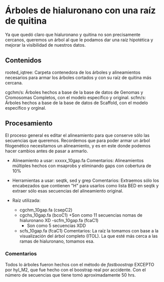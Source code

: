 # Árboles de hialuronano con una raíz de quitina

Ya que quedó claro que hialuronano y quitina no son precisamente cercanos, queremos un árbol al que le podamos dar una raíz hipotética y mejorar la visibilidad de nuestros datos.

## Contenidos
rooted_iqtree: Carpeta contenedora de los árboles y alineamientos necesarios para armar los árboles cortados y con su raíz de quitina más cercana.

cgchm/s: Árboles hechos a base de la base de datos de Genomas y Cromosomas Completos, con el modelo específico y original.
scfm/s: Árboles hechos a base de la base de datos de Scaffold, con el modelo específico y orginal.

## Procesamiento
 
El proceso general es editar el alineamiento para que conserve sólo las secuencias que queremos. Recordemos que para poder armar un árbol filogenético necesitamos un alineamiento, y es en este donde podemos hacer cambios antes de pasar a armarlo.

- Alineamiento a usar:
	xxxxx_10gap.fa
Comentarios: Alineamientos múltiples hechos con msaprobs y eliminando gaps con cobertura de 10%

- Herramientas a usar:
	seqtk, sed y grep
Comentarios: Extraemos sólo los encabezados que contienen "H" para usarlos como lista BED en seqtk y extraer sólo esas secuencias del alineamiento original.

- Raíz utilizada: 
	- cgchm_10gap.fa (csepC2)
	- cgchs_10gap.fa (bcoC1) 
		+Son como 11 secuencias nomas de hialuronano XD
	-scfm_10gap.fa (fcaC1)
		+ Son como 5 secuencias XDD
	- scfs_10gap.fa (fcaC1)
Comentarios: La raíz la tomamos con base a la visualización del árbol completo (ITOL). La que esté más cerca a las ramas de hialuronano, tomamos esa.

### Comentarios
Todos lo árboles fueron hechos con el método de _fastboostrap_ EXCEPTO por hyl_M2, que fue hecho con el boostrap real por accidente. Con el número de secuencias que tiene tomó aproximadamente 50 hrs.
